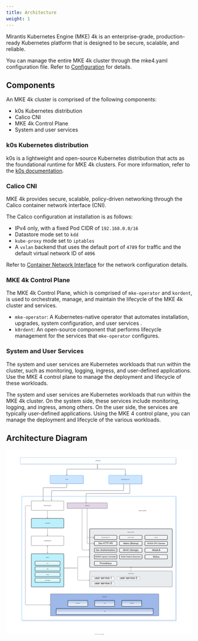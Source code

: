 ```yaml
---
title: Architecture
weight: 1
---
```


Mirantis Kubernetes Engine (MKE) 4k is an enterprise-grade, production-ready
Kubernetes platform that is designed to be secure, scalable, and reliable.

You can manage the entire MKE 4k cluster through the mke4.yaml configuration
file. Refer to [Configuration](../configuration) for details.

## Components

An MKE 4k cluster is comprised of the following components:

- k0s Kubernetes distribution
- Calico CNI
- MKE 4k Control Plane
- System and user services

### k0s Kubernetes distribution

k0s is a lightweight and open-source Kubernetes distribution that acts as the
foundational runtime for MKE 4k clusters. For more information, refer to the
[k0s documentation](https://docs.k0sproject.io/stable//).

### Calico CNI

MKE 4k provides secure, scalable, policy-driven networking through the Calico
container network interface (CNI).

The Calico configuration at installation is as follows:

- IPv4 only, with a fixed Pod CIDR of `192.168.0.0/16`
- Datastore mode set to `kdd`
- `kube-proxy` mode set to `iptables`
- A `vxlan` backend that uses the default port of `4789` for traffic and the
  default virtual network ID of `4096`

Refer to [Container Network Interface](../cni) for the network configuration
details.

### MKE 4k Control Plane

The MKE 4k Control Plane, which is comprised of `mke-operator` and `kordent`,
is used to orchestrate, manage, and maintain the lifecycle of the MKE 4k
cluster and services.

- `mke-operator`: A Kubernetes-native operator that automates installation,
  upgrades, system configuration, and user services .
- `k0rdent`: An open-source component that performs lifecycle management for
  the services that `mke-operator` configures.

### System and User Services

The system and user services are Kubernetes workloads that run within the
cluster, such as monitoring, logging, ingress, and user-defined applications.
Use the MKE 4 control plane to manage the deployment and lifecycle of these
workloads.

The system and user services are Kubernetes workloads that run within the MKE
4k cluster. On the system side, these services include monitoring, logging, and
ingress, among others. On the user side, the services are typically
user-defined applications.  Using the MKE 4 control plane, you can manage the
deployment and lifecycle of the various workloads.

## Architecture Diagram

![mke4-architecture.drawio.svg](mke4-architecture.drawio.svg)
